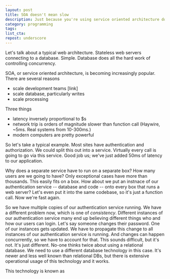 ```yaml
---
layout: post
title: SOA doesn't mean slow
description: Just because you're using service oriented architecture doesn't mean your latency has to get out of control.
category: programming
tags:
list_cta:
repost: underscore
---
```


Let's talk about a typical web architecture. Stateless web servers connecting to a database. Simple. Database does all the hard work of controlling concurrency.

SOA, or service oriented architecture, is becoming increasingly popular. There are several reasons

- scale development teams [link]
- scale database, particularly writes
- scale processing

Three things

- latency inversely proportional to $s
- network trip is orders of magnitude slower than function call (Haywire, ~5ms. Real systems from 10-300ms.)
- modern computers are pretty powerful

So let's take a typical example. Most sites have authentication and authorization. We could split this out into a service. Virtually every call is going to go via this service. Good job us; we've just added 50ms of latency to our application.

Why does a separate service have to run on a separate box? How many users are we going to have? Only exceptional cases have more than thousands. This easily fits on a box. How about we put an instnace of our authentication service -- database and code -- onto every box that runs a web server? Let's even put it into the same codebase, so it's just a function call. Now we're fast again.

So we have multiple copies of our authentication service running. We have a different problem now, which is one of *consistency*. Different instances of our authentication service many end up believing different things who and how our users can login. Let's say someone changes their password. One of our instances gets updated. We have to propagate this change to all instances of our authentication service is running. And changes can happen concurrently, so we have to account for that. This sounds difficult, but it's not. It's just different. No-one thinks twice about using a relational database. We need to use a different database technology in this case. It's newer and less well known than relational DBs, but there is extensive operational usage of this technology and it works.

This technology is known as
